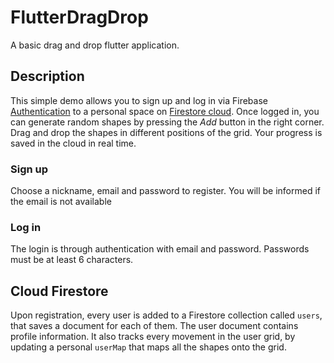# FlutterDragDrop

A basic drag and drop flutter application.

## Description
This simple demo allows you to sign up and log in via Firebase [Authentication]() 
to a personal space on [Firestore cloud](https://firebase.google.com/products/firestore).
Once logged in, you can generate random shapes by pressing the *Add* button in the right corner.
Drag and drop the shapes in different positions of the grid.
Your progress is saved in the cloud in real time.

### Sign up
Choose a nickname, email and password to register. You will be informed if the email is not available

### Log in
The login is through authentication with email and password. Passwords must be at least 6 characters.

## Cloud Firestore
Upon registration, every user is added to a Firestore collection called `users`, that saves a document
for each of them. The user document contains profile information. It also tracks every movement in 
the user grid, by updating a personal `userMap` that maps all the shapes onto the grid.